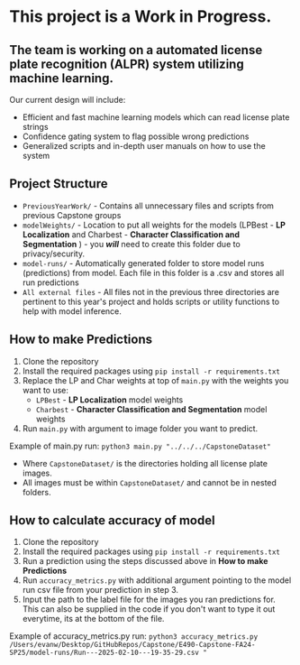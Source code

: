 # This project is a Work in Progress.

## The team is working on a automated license plate recognition (ALPR) system utilizing machine learning.

Our current design will include:

- Efficient and fast machine learning models which can read license plate strings
- Confidence gating system to flag possible wrong predictions
- Generalized scripts and in-depth user manuals on how to use the system

## Project Structure

- `PreviousYearWork/` - Contains all unnecessary files and scripts from previous Capstone groups
- `modelWeights/` - Location to put all weights for the models (LPBest - __LP Localization__ and Charbest - __Character
  Classification and Segmentation__ ) - you ***will*** need to create this folder due to privacy/security.
- `model-runs/` - Automatically generated folder to store model runs (predictions) from model. Each file in this folder
  is a .csv and stores all run predictions
- `All external files` - All files not in the previous three directories are pertinent to this year's project and holds
  scripts or utility functions to help with model inference.

## How to make Predictions

1. Clone the repository
2. Install the required packages using `pip install -r requirements.txt`
3. Replace the LP and Char weights at top of `main.py` with the weights you want to use:
    - `LPBest` - __LP Localization__ model weights
    - `Charbest` - __Character Classification and Segmentation__ model weights
4. Run `main.py` with argument to image folder you want to predict.

Example of main.py run: `python3 main.py "../../../CapstoneDataset"`

- Where `CapstoneDataset/` is the directories holding all license plate images.
- All images must be within `CapstoneDataset/` and cannot be in nested folders.

## How to calculate accuracy of model

1. Clone the repository
2. Install the required packages using `pip install -r requirements.txt`
3. Run a prediction using the steps discussed above in **How to make Predictions**
4. Run `accuracy_metrics.py` with additional argument pointing to the model run csv file from your prediction in step 3.
5. Input the path to the label file for the images you ran predictions for. This can also be supplied in the code if you
   don't want to type it out everytime, its at the bottom of the file.

Example of accuracy_metrics.py run:
`python3 accuracy_metrics.py /Users/evanw/Desktop/GitHubRepos/Capstone/E490-Capstone-FA24-SP25/model-runs/Run---2025-02-10---19-35-29.csv "`